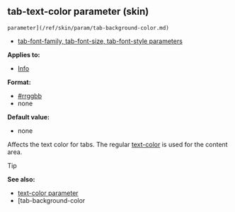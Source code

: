 ## tab-text-color parameter (skin)

    parameter](/ref/skin/param/tab-background-color.md) 
+   [tab-font-family, tab-font-size, tab-font-style
    parameters](/ref/skin/param/tab-font.md) 
<!-- -->
**Applies to:**
+   [Info](/ref/skin/control/info.md) 
<!-- -->
**Format:**
+   [#rrggbb](/ref/appendix/html-colors.md) 
+   none
<!-- -->
**Default value:**
+   none


Affects the text color for tabs. The regular
[text-color](/ref/skin/param/text-color.md) is used for the
content area.

> [!TIP] 
> **See also:**
> +   [text-color parameter](/ref/skin/param/text-color.md) 
> +   [tab-background-color